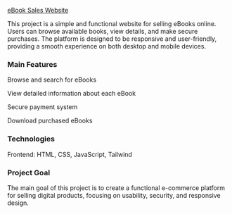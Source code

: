[eBook Sales Website](https://inovainfotech.com.br/)

This project is a simple and functional website for selling eBooks online. Users can browse available books, view details, and make secure purchases. The platform is designed to be responsive and user-friendly, providing a smooth experience on both desktop and mobile devices.

### Main Features
Browse and search for eBooks

View detailed information about each eBook

Secure payment system

Download purchased eBooks

### Technologies
Frontend: HTML, CSS, JavaScript, Tailwind

### Project Goal
The main goal of this project is to create a functional e-commerce platform for selling digital products, focusing on usability, security, and responsive design.

